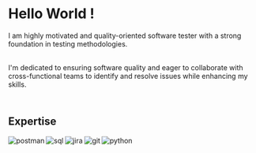 
# Hello World !
I am highly motivated and quality-oriented software tester with a strong foundation in testing methodologies. 

<br>I'm dedicated to ensuring software quality and eager to collaborate with cross-functional teams to identify and resolve issues while enhancing my skills.</br>


## <br>Expertise</br>

<img align="left" alt="postman" src="https://img.shields.io/badge/Postman-FF6C37?style=for-the-badge&logo=postman&logoColor=white"/><img align="left" alt="sql" src="https://img.shields.io/badge/MySQL-005C84?style=for-the-badge&logo=mysql&logoColor=white)" /><img align="left" alt="jira" src="https://img.shields.io/badge/Jira-0052CC?style=for-the-badge&logo=Jira&logoColor=white" /><img align="left" alt="git" src="https://img.shields.io/badge/GIT-E44C30?style=for-the-badge&logo=git&logoColor=white" /><img align="left" alt="python" src="https://img.shields.io/badge/python-3670A0?style=for-the-badge&logo=python&logoColor=ffdd54" />

<!--<img align="left" alt="spring" src="https://img.shields.io/badge/spring%20-%236DB33F.svg?&style=for-the-badge&logo=spring&logoColor=white" /><br>
<br>
<!--
**olajercha/olajercha** is a ✨ _special_ ✨ repository because its `README.md` (this file) appears on your GitHub profile.

Here are some ideas to get you started:

- 🔭 I’m currently working on ...
- 🌱 I’m currently learning ...
- 👯 I’m looking to collaborate on ...
- 🤔 I’m looking for help with ...
- 💬 Ask me about ...
- 📫 How to reach me: ...
- 😄 Pronouns: ...
- ⚡ Fun fact: ...
-->
